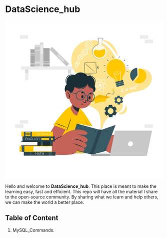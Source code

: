 # **DataScience_hub**

![learning](https://github.com/SyedArsalanAmin/DataScience_hub/blob/master/leanring1.jpg)

 Hello and welcome to **DataScience_hub**. This place is meant to make the learning easy, fast and efficient. This repo will have all the material I share to the open-source community.
By sharing what we learn and help others, we can make the world a better place.
## **Table of Content**
1. MySQL_Commands.
